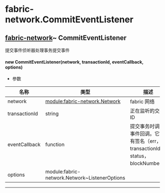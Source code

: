 # fabric-network.CommitEventListener

## [fabric-network](https://hyperledger.github.io/fabric-sdk-node/release-1.4/module-fabric-network.html)~ CommitEventListener

提交事件侦听器处理事务提交事件

#### new CommitEventListener(network, transactionId, eventCallback, options)

- 参数

| 名称          | 类型                                                         | 描述                                                         |
| ------------- | ------------------------------------------------------------ | ------------------------------------------------------------ |
| network       | [module:fabric-network.Network](https://hyperledger.github.io/fabric-sdk-node/release-1.4/module-fabric-network.Network.html) | fabric 网络                                                  |
| transactionId | string                                                       | 正在监听的交易ID                                             |
| eventCallback | function                                                     | 提交事务时调用事件回调。它具有签名（err，transactionId，status，blockNumber） |
| options       | module:fabric-network.Network~ListenerOptions                |                                                              |

***